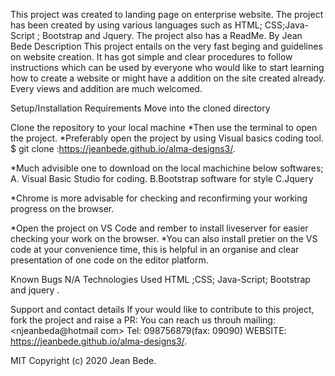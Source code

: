 This project was created to landing page on  enterprise website. The project has been created by using various languages such as HTML; CSS;Java-Script ; Bootstrap and Jquery. The project also has a ReadMe.
By Jean Bede
Description
This project entails on the very fast beging and guidelines on website creation. It has got simple and clear procedures to follow instructions which can be used by everyone who would like to start learning how to create a website or might have a addition on the site created already. Every views and addition are much welcomed.

Setup/Installation Requirements
Move into the cloned directory

Clone the repository to your local machine *Then use the terminal to open the project. *Preferably open the project by using Visual basics coding tool. $ git clone :https://jeanbede.github.io/alma-designs3/.

*Much advisible one to download on the local machichine below softwares; 
A. Visual Basic Studio for coding.
B.Bootstrap software for style
C.Jquery

*Chrome is more advisable for checking and reconfirming your working progress on the browser. 

*Open the project on VS Code and rember to install  liveserver for easier checking your work on the browser. 
*You can also install pretier on the VS code at your convenience time, this is helpful in an organise and clear presentation of one code on the editor platform.

Known Bugs
N/A
Technologies Used
HTML ;CSS; Java-Script; Bootstrap and jquery .

Support and contact details
If your would like to contribute to this project, fork the project and raise a PR: You can reach us throuh mailing: <njeanbeda@hotmail com> Tel: 098756879(fax: 09090) WEBSITE: https://jeanbede.github.io/alma-designs3/.

<License>
MIT Copyright (c) 2020 Jean Bede.